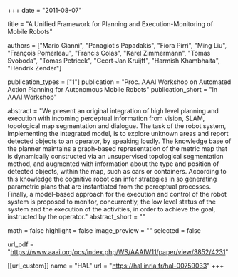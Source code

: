 +++
date = "2011-08-07"

title = "A Unified Framework for Planning and Execution-Monitoring of Mobile Robots"

authors = ["Mario Gianni", "Panagiotis Papadakis", "Fiora Pirri", "Ming Liu", "François Pomerleau", "Francis Colas", "Karel Zimmermann", "Tomas Svoboda", "Tomas Petricek", "Geert-Jan Kruijff", "Harmish Khambhaita", "Hendrik Zender"]

publication_types = ["1"]
publication = "Proc. AAAI Workshop on Automated Action Planning for Autonomous Mobile Robots"
publication_short = "In AAAI Workshop"

abstract = "We present an original integration of high level planning and execution with incoming perceptual information from vision, SLAM, topological map segmentation and dialogue. The task of the robot system, implementing the integrated model, is to explore unknown areas and report detected objects to an operator, by speaking loudly. The knowledge base of the planner maintains a graph-based representation of the metric map that is dynamically constructed via an unsupervised topological segmentation method, and augmented with information about the type and position of detected objects, within the map, such as cars or containers. According to this knowledge the cognitive robot can infer strategies in so generating parametric plans that are instantiated from the perceptual processes. Finally, a model-based approach for the execution and control of the robot system is proposed to monitor, concurrently, the low level status of the system and the execution of the activities, in order to achieve the goal, instructed by the operator."
abstract_short = ""

math = false
highlight = false
image_preview = ""
selected = false

url_pdf = "https://www.aaai.org/ocs/index.php/WS/AAAIW11/paper/view/3852/4231"

[[url_custom]]
name = "HAL"
url = "https://hal.inria.fr/hal-00759033"
+++

